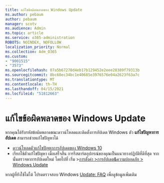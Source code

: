 ```yaml
---
title: แก้ไขข้อผิดพลาดของ Windows Update
ms.author: pebaum
author: pebaum
manager: scotv
ms.audience: Admin
ms.topic: article
ms.service: o365-administration
ROBOTS: NOINDEX, NOFOLLOW
localization_priority: Normal
ms.collection: Adm_O365
ms.custom:
- "9001515"
- "3573"
ms.openlocfilehash: 07a5b67270d4eb17b129452e2eee28389f79313b
ms.sourcegitcommit: 8bc60ec34bc1e40685e3976576e04a2623f63a7c
ms.translationtype: MT
ms.contentlocale: th-TH
ms.lasthandoff: 04/15/2021
ms.locfileid: "51812663"
---
```

# <a name="fix-windows-update-errors"></a>แก้ไขข้อผิดพลาดของ Windows Update

หากคุณได้รับรหัสข้อผิดพลาดขณะดาวน์โหลดและติดตั้งการอัปเดต Windows ตัว **แก้ไขปัญหาการอัปเดต** สามารถช่วยแก้ไขปัญหาได้

- [ดาวน์โหลดตัวแก้ไขปัญหาการอัปเดตของ Windows 10](https://support.microsoft.com/help/4027322/windows-update-troubleshooter)
- เรียกใช้ตัวแก้ไขปัญหา เมื่อเสร็จสิ้น การรีสตาร์ตอุปกรณ์ของคุณเป็นแนวทางปฏิบัติที่ดีที่สุด จากนั้นตรวจหาการอัปเดตใหม่ โดยไปที่ เริ่ม >[การตั้งค่า >การอัปเดต&ความปลอดภัย > Windows Update](ms-settings:windowsupdate)

หากผู้ที่ยังใช้ไม่ได้ โปรดตรวจสอบ Windows [Update: FAQ](https://support.microsoft.com/help/12373/windows-update-faq) เพื่อดูข้อมูลเพิ่มเติม
